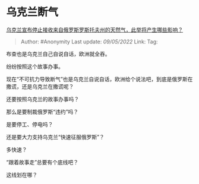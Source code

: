 # 乌克兰断气
[乌克兰宣布停止接收来自俄罗斯罗斯托夫州的天然气，此举将产生哪些影响？](https://www.zhihu.com/question/532273873/answer/2480777926)

> Author: #Anonymity 
> Last update: *09/05/2022* 
> Link:
> Tag: 

布查也是乌克兰自己自说自话，欧洲就全吞。

纷纷按照这个故事办事。

现在“不可抗力导致断气”也是乌克兰自说自话，欧洲给个说法吧，到底是俄罗斯在撒谎，还是乌克兰在撒谎呢？

还要按照乌克兰的故事办事吗？

那么是要制裁俄罗斯“违约”吗？

是要停工、停电吗？

还是要大力支持乌克兰“快速征服俄罗斯”？

多快速？

“跟着故事走”总要有个底线吧？

这线划在哪？

  
